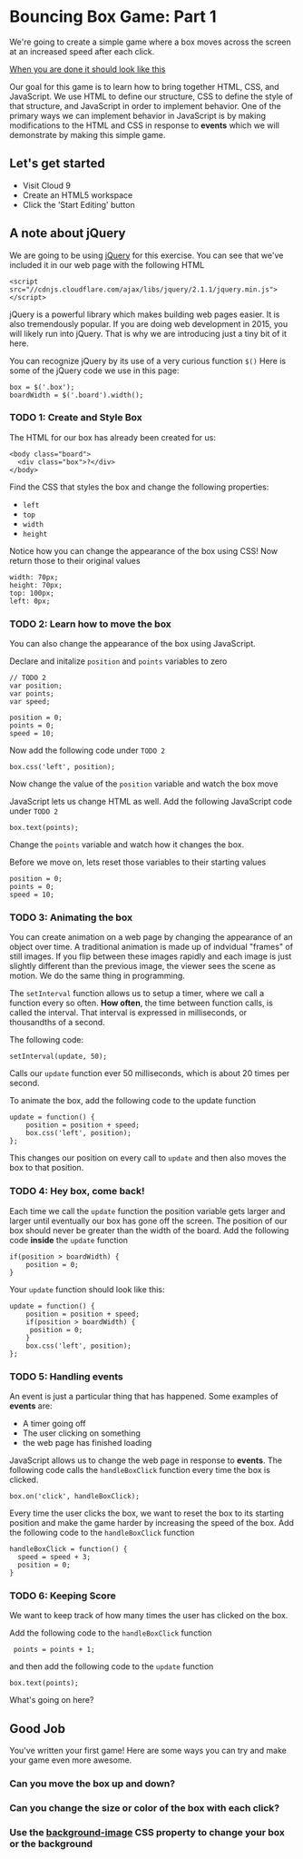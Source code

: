 # Bouncing Box Game: Part 1

We're going to create a simple game where a box moves across the screen at an increased speed after each click.

[When you are done it should look like this](http://jsbin.com/lutuhu/1)

Our goal for this game is to learn how to bring together HTML, CSS, and JavaScript. We use HTML to define our structure, CSS to define the style of that structure, and JavaScript in order to implement behavior. One of the primary ways we can implement behavior in JavaScript is by making modifications to the HTML and CSS in response to **events** which we will demonstrate by making this simple game. 

## Let's get started

* Visit Cloud 9
* Create an HTML5 workspace
* Click the 'Start Editing' button

## A note about jQuery

We are going to be using [jQuery](https://jquery.com) for this exercise. You can see that we've included it in our web page with the following HTML 

    <script src="//cdnjs.cloudflare.com/ajax/libs/jquery/2.1.1/jquery.min.js"></script>

jQuery is a powerful library which makes building web pages easier. It is also tremendously popular. If you are doing web development in 2015, you will likely run into jQuery. That is why we are introducing just a tiny bit of it here. 

You can recognize jQuery by its use of a very curious function `$()` Here is some of the jQuery code we use in this page:

    box = $('.box');
    boardWidth = $('.board').width();

### TODO 1: Create and Style Box

The HTML for our box has already been created for us:

    <body class="board">
      <div class="box">?</div>
    </body>

Find the CSS that styles the box and change the following properties:

- `left`
- `top` 
- `width`
- `height`

Notice how you can change the appearance of the box using CSS! Now return those to their original values

    width: 70px;
    height: 70px;
    top: 100px;
    left: 0px;

### TODO 2: Learn how to move the box

You can also change the appearance of the box using JavaScript. 

Declare and initalize `position` and `points` variables to zero

    // TODO 2
    var position;
    var points;
    var speed;

    position = 0;
    points = 0;
    speed = 10;

Now add the following code under `TODO 2`
    
    box.css('left', position);

Now change the value of the `position` variable and watch the box move

JavaScript lets us change HTML as well. Add the following JavaScript code under `TODO 2`

    box.text(points);

Change the `points` variable and watch how it changes the box. 

Before we move on, lets reset those variables to their starting values

    position = 0;  
    points = 0;  
    speed = 10;

### TODO 3: Animating the box

You can create animation on a web page by changing the appearance of an object over time. A traditional animation is made up of indvidual "frames" of still images. If you flip between these images rapidly and each image is just slightly different than the previous image, the viewer sees the scene as motion. We do the same thing in programming. 

The `setInterval` function allows us to setup a timer, where we call a function every so often. **How often**, the time between function calls, is called the interval. That interval is expressed in milliseconds, or thousandths of a second. 

The following code:
    
    setInterval(update, 50);

Calls our `update` function ever 50 milliseconds, which is about 20 times per second. 

To animate the box, add the following code to the update function

    update = function() {
        position = position + speed;
        box.css('left', position);
    };

This changes our position on every call to `update` and then also moves the box to that position.

### TODO 4: Hey box, come back!

Each time we call the `update` function the position variable gets larger and larger until eventually our box has gone off the screen. The position of our box should never be greater than the width of the board. Add the following code **inside** the `update` function

    if(position > boardWidth) {
        position = 0;
    }

Your `update` function should look like this:

    update = function() {
        position = position + speed;
        if(position > boardWidth) {
         position = 0;
        }
        box.css('left', position);
    };

### TODO 5: Handling events

An event is just a particular thing that has happened. Some examples of **events** are:

- A timer going off
- The user clicking on something
- the web page has finished loading

JavaScript allows us to change the web page in response to **events**. The following code calls the `handleBoxClick` function every time the box is clicked. 

    box.on('click', handleBoxClick);

Every time the user clicks the box, we want to reset the box to its starting position and make the game harder by increasing the speed of the box. Add the following code to the `handleBoxClick` function

    handleBoxClick = function() {
      speed = speed + 3;
      position = 0;
    }

### TODO 6: Keeping Score

We want to keep track of how many times the user has clicked on the box. 

Add the following code to the `handleBoxClick` function

     points = points + 1;

and then add the following code to the `update` function

    box.text(points);

What's going on here?

## Good Job

You've written your first game! Here are some ways you can try and make your game even more awesome.

### Can you move the box up and down?
### Can you change the size or color of the box with each click?
### Use the [background-image](http://www.w3schools.com/cssref/pr_background-image.asp) CSS property to change your box or the background

